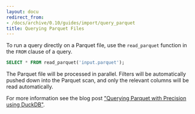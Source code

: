 ```yaml
---
layout: docu
redirect_from:
- /docs/archive/0.10/guides/import/query_parquet
title: Querying Parquet Files
---
```


To run a query directly on a Parquet file, use the `read_parquet` function in the `FROM` clause of a query.

```sql
SELECT * FROM read_parquet('input.parquet');
```

The Parquet file will be processed in parallel. Filters will be automatically pushed down into the Parquet scan, and only the relevant columns will be read automatically.

For more information see the blog post ["Querying Parquet with Precision using DuckDB"](/2021/06/25/querying-parquet).